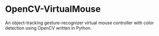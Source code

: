 # OpenCV-VirtualMouse
An object-tracking gesture-recognizer virtual mouse controller with color detection using OpenCV written in Python.
